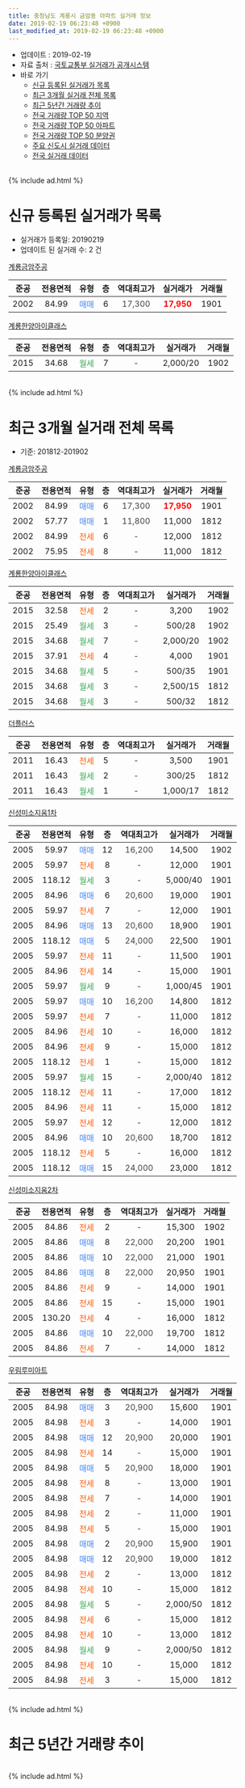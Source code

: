 ```yaml
---
title: 충청남도 계룡시 금암동 아파트 실거래 정보
date: 2019-02-19 06:23:48 +0900
last_modified_at: 2019-02-19 06:23:48 +0900
---
```


* 업데이트 : 2019-02-19
* 자료 출처 : [국토교통부 실거래가 공개시스템](http://rt.molit.go.kr)
* 바로 가기
    * [신규 등록된 실거래가 목록](#신규-등록된-실거래가-목록)
    * [최근 3개월 실거래 전체 목록](#최근-3개월-실거래-전체-목록)
    * [최근 5년간 거래량 추이](#최근-5년간-거래량-추이)
    * [전국 거래량 TOP 50 지역](https://inasie.github.io/apt-trade-info/최근-3개월-전국에서-가장-거래가-많이-발생한-지역)
    * [전국 거래량 TOP 50 아파트](https://inasie.github.io/apt-trade-info/최근-3개월-전국에서-가장-거래가-많이-발생한-아파트)
    * [전국 거래량 TOP 50 분양권](https://inasie.github.io/apt-trade-info/최근-3개월-전국에서-가장-거래가-많이-발생한-분양권)
    * [주요 신도시 실거래 데이터](https://inasie.github.io/apt-trade-info/주요-신도시)
    * [전국 실거래 데이터](https://inasie.github.io/apt-trade-info/전국)
<br>
{% include ad.html %}
<br>

# 신규 등록된 실거래가 목록
* 실거래가 등록일: 20190219
* 업데이트 된 실거래 수: 2 건


[계룡금암주공](https://search.naver.com/search.naver?query=%EC%B6%A9%EC%B2%AD%EB%82%A8%EB%8F%84+%EA%B3%84%EB%A3%A1%EC%8B%9C+%EA%B8%88%EC%95%94%EB%8F%99+%EA%B3%84%EB%A3%A1%EA%B8%88%EC%95%94%EC%A3%BC%EA%B3%B5)

|준공|전용면적|유형|층|역대최고가|실거래가|거래월|
|:---:|:---:|:---:|:---:|:---:|:---:|:---:|
|2002|84.99|<span style="color:#4285f3">매매</span>|6|<span style="color:#444444">17,300</span>|<b><span style="color:#ff0000">17,950</span></b>|1901|

[계룡한양아이클래스](https://search.naver.com/search.naver?query=%EC%B6%A9%EC%B2%AD%EB%82%A8%EB%8F%84+%EA%B3%84%EB%A3%A1%EC%8B%9C+%EA%B8%88%EC%95%94%EB%8F%99+%EA%B3%84%EB%A3%A1%ED%95%9C%EC%96%91%EC%95%84%EC%9D%B4%ED%81%B4%EB%9E%98%EC%8A%A4)

|준공|전용면적|유형|층|역대최고가|실거래가|거래월|
|:---:|:---:|:---:|:---:|:---:|:---:|:---:|
|2015|34.68|<span style="color:#34a853">월세</span>|7|<span style="color:#444444">-</span>|2,000/20|1902|


<br>
{% include ad.html %}
<br>

# 최근 3개월 실거래 전체 목록
* 기준: 201812-201902


[계룡금암주공](https://search.naver.com/search.naver?query=%EC%B6%A9%EC%B2%AD%EB%82%A8%EB%8F%84+%EA%B3%84%EB%A3%A1%EC%8B%9C+%EA%B8%88%EC%95%94%EB%8F%99+%EA%B3%84%EB%A3%A1%EA%B8%88%EC%95%94%EC%A3%BC%EA%B3%B5)

|준공|전용면적|유형|층|역대최고가|실거래가|거래월|
|:---:|:---:|:---:|:---:|:---:|:---:|:---:|
|2002|84.99|<span style="color:#4285f3">매매</span>|6|<span style="color:#444444">17,300</span>|<b><span style="color:#ff0000">17,950</span></b>|1901|
|2002|57.77|<span style="color:#4285f3">매매</span>|1|<span style="color:#444444">11,800</span>|11,000|1812|
|2002|84.99|<span style="color:#ff5a00">전세</span>|6|<span style="color:#444444">-</span>|12,000|1812|
|2002|75.95|<span style="color:#ff5a00">전세</span>|8|<span style="color:#444444">-</span>|11,000|1812|

[계룡한양아이클래스](https://search.naver.com/search.naver?query=%EC%B6%A9%EC%B2%AD%EB%82%A8%EB%8F%84+%EA%B3%84%EB%A3%A1%EC%8B%9C+%EA%B8%88%EC%95%94%EB%8F%99+%EA%B3%84%EB%A3%A1%ED%95%9C%EC%96%91%EC%95%84%EC%9D%B4%ED%81%B4%EB%9E%98%EC%8A%A4)

|준공|전용면적|유형|층|역대최고가|실거래가|거래월|
|:---:|:---:|:---:|:---:|:---:|:---:|:---:|
|2015|32.58|<span style="color:#ff5a00">전세</span>|2|<span style="color:#444444">-</span>|3,200|1902|
|2015|25.49|<span style="color:#34a853">월세</span>|3|<span style="color:#444444">-</span>|500/28|1902|
|2015|34.68|<span style="color:#34a853">월세</span>|7|<span style="color:#444444">-</span>|2,000/20|1902|
|2015|37.91|<span style="color:#ff5a00">전세</span>|4|<span style="color:#444444">-</span>|4,000|1901|
|2015|34.68|<span style="color:#34a853">월세</span>|5|<span style="color:#444444">-</span>|500/35|1901|
|2015|34.68|<span style="color:#34a853">월세</span>|3|<span style="color:#444444">-</span>|2,500/15|1812|
|2015|34.68|<span style="color:#34a853">월세</span>|3|<span style="color:#444444">-</span>|500/32|1812|

[더플러스](https://search.naver.com/search.naver?query=%EC%B6%A9%EC%B2%AD%EB%82%A8%EB%8F%84+%EA%B3%84%EB%A3%A1%EC%8B%9C+%EA%B8%88%EC%95%94%EB%8F%99+%EB%8D%94%ED%94%8C%EB%9F%AC%EC%8A%A4)

|준공|전용면적|유형|층|역대최고가|실거래가|거래월|
|:---:|:---:|:---:|:---:|:---:|:---:|:---:|
|2011|16.43|<span style="color:#ff5a00">전세</span>|5|<span style="color:#444444">-</span>|3,500|1901|
|2011|16.43|<span style="color:#34a853">월세</span>|2|<span style="color:#444444">-</span>|300/25|1812|
|2011|16.43|<span style="color:#34a853">월세</span>|1|<span style="color:#444444">-</span>|1,000/17|1812|

[신성미소지움1차](https://search.naver.com/search.naver?query=%EC%B6%A9%EC%B2%AD%EB%82%A8%EB%8F%84+%EA%B3%84%EB%A3%A1%EC%8B%9C+%EA%B8%88%EC%95%94%EB%8F%99+%EC%8B%A0%EC%84%B1%EB%AF%B8%EC%86%8C%EC%A7%80%EC%9B%801%EC%B0%A8)

|준공|전용면적|유형|층|역대최고가|실거래가|거래월|
|:---:|:---:|:---:|:---:|:---:|:---:|:---:|
|2005|59.97|<span style="color:#4285f3">매매</span>|12|<span style="color:#444444">16,200</span>|14,500|1902|
|2005|59.97|<span style="color:#ff5a00">전세</span>|8|<span style="color:#444444">-</span>|12,000|1901|
|2005|118.12|<span style="color:#34a853">월세</span>|3|<span style="color:#444444">-</span>|5,000/40|1901|
|2005|84.96|<span style="color:#4285f3">매매</span>|6|<span style="color:#444444">20,600</span>|19,000|1901|
|2005|59.97|<span style="color:#ff5a00">전세</span>|7|<span style="color:#444444">-</span>|12,000|1901|
|2005|84.96|<span style="color:#4285f3">매매</span>|13|<span style="color:#444444">20,600</span>|18,900|1901|
|2005|118.12|<span style="color:#4285f3">매매</span>|5|<span style="color:#444444">24,000</span>|22,500|1901|
|2005|59.97|<span style="color:#ff5a00">전세</span>|11|<span style="color:#444444">-</span>|11,500|1901|
|2005|84.96|<span style="color:#ff5a00">전세</span>|14|<span style="color:#444444">-</span>|15,000|1901|
|2005|59.97|<span style="color:#34a853">월세</span>|9|<span style="color:#444444">-</span>|1,000/45|1901|
|2005|59.97|<span style="color:#4285f3">매매</span>|10|<span style="color:#444444">16,200</span>|14,800|1812|
|2005|59.97|<span style="color:#ff5a00">전세</span>|7|<span style="color:#444444">-</span>|11,000|1812|
|2005|84.96|<span style="color:#ff5a00">전세</span>|10|<span style="color:#444444">-</span>|16,000|1812|
|2005|84.96|<span style="color:#ff5a00">전세</span>|9|<span style="color:#444444">-</span>|15,000|1812|
|2005|118.12|<span style="color:#ff5a00">전세</span>|1|<span style="color:#444444">-</span>|15,000|1812|
|2005|59.97|<span style="color:#34a853">월세</span>|15|<span style="color:#444444">-</span>|2,000/40|1812|
|2005|118.12|<span style="color:#ff5a00">전세</span>|11|<span style="color:#444444">-</span>|17,000|1812|
|2005|84.96|<span style="color:#ff5a00">전세</span>|11|<span style="color:#444444">-</span>|15,000|1812|
|2005|59.97|<span style="color:#ff5a00">전세</span>|12|<span style="color:#444444">-</span>|12,000|1812|
|2005|84.96|<span style="color:#4285f3">매매</span>|10|<span style="color:#444444">20,600</span>|18,700|1812|
|2005|118.12|<span style="color:#ff5a00">전세</span>|5|<span style="color:#444444">-</span>|16,000|1812|
|2005|118.12|<span style="color:#4285f3">매매</span>|15|<span style="color:#444444">24,000</span>|23,000|1812|

[신성미소지움2차](https://search.naver.com/search.naver?query=%EC%B6%A9%EC%B2%AD%EB%82%A8%EB%8F%84+%EA%B3%84%EB%A3%A1%EC%8B%9C+%EA%B8%88%EC%95%94%EB%8F%99+%EC%8B%A0%EC%84%B1%EB%AF%B8%EC%86%8C%EC%A7%80%EC%9B%802%EC%B0%A8)

|준공|전용면적|유형|층|역대최고가|실거래가|거래월|
|:---:|:---:|:---:|:---:|:---:|:---:|:---:|
|2005|84.86|<span style="color:#ff5a00">전세</span>|2|<span style="color:#444444">-</span>|15,300|1902|
|2005|84.86|<span style="color:#4285f3">매매</span>|8|<span style="color:#444444">22,000</span>|20,200|1901|
|2005|84.86|<span style="color:#4285f3">매매</span>|10|<span style="color:#444444">22,000</span>|21,000|1901|
|2005|84.86|<span style="color:#4285f3">매매</span>|8|<span style="color:#444444">22,000</span>|20,950|1901|
|2005|84.86|<span style="color:#ff5a00">전세</span>|9|<span style="color:#444444">-</span>|14,000|1901|
|2005|84.86|<span style="color:#ff5a00">전세</span>|15|<span style="color:#444444">-</span>|15,000|1901|
|2005|130.20|<span style="color:#ff5a00">전세</span>|4|<span style="color:#444444">-</span>|16,000|1812|
|2005|84.86|<span style="color:#4285f3">매매</span>|10|<span style="color:#444444">22,000</span>|19,700|1812|
|2005|84.86|<span style="color:#ff5a00">전세</span>|7|<span style="color:#444444">-</span>|14,000|1812|


<script async src="//pagead2.googlesyndication.com/pagead/js/adsbygoogle.js"></script>
<!-- 기본 -->
<ins class="adsbygoogle"
     style="display:block"
     data-ad-client="ca-pub-2446590836940007"
     data-ad-slot="1659523306"
     data-ad-format="auto"
     data-full-width-responsive="true"></ins>
<script>
(adsbygoogle = window.adsbygoogle || []).push({});
</script>


[우림루미아트](https://search.naver.com/search.naver?query=%EC%B6%A9%EC%B2%AD%EB%82%A8%EB%8F%84+%EA%B3%84%EB%A3%A1%EC%8B%9C+%EA%B8%88%EC%95%94%EB%8F%99+%EC%9A%B0%EB%A6%BC%EB%A3%A8%EB%AF%B8%EC%95%84%ED%8A%B8)

|준공|전용면적|유형|층|역대최고가|실거래가|거래월|
|:---:|:---:|:---:|:---:|:---:|:---:|:---:|
|2005|84.98|<span style="color:#4285f3">매매</span>|3|<span style="color:#444444">20,900</span>|15,600|1901|
|2005|84.98|<span style="color:#ff5a00">전세</span>|3|<span style="color:#444444">-</span>|14,000|1901|
|2005|84.98|<span style="color:#4285f3">매매</span>|12|<span style="color:#444444">20,900</span>|20,000|1901|
|2005|84.98|<span style="color:#ff5a00">전세</span>|14|<span style="color:#444444">-</span>|15,000|1901|
|2005|84.98|<span style="color:#4285f3">매매</span>|5|<span style="color:#444444">20,900</span>|18,000|1901|
|2005|84.98|<span style="color:#ff5a00">전세</span>|8|<span style="color:#444444">-</span>|13,000|1901|
|2005|84.98|<span style="color:#ff5a00">전세</span>|7|<span style="color:#444444">-</span>|14,000|1901|
|2005|84.98|<span style="color:#ff5a00">전세</span>|2|<span style="color:#444444">-</span>|11,000|1901|
|2005|84.98|<span style="color:#ff5a00">전세</span>|5|<span style="color:#444444">-</span>|15,000|1901|
|2005|84.98|<span style="color:#4285f3">매매</span>|2|<span style="color:#444444">20,900</span>|15,900|1901|
|2005|84.98|<span style="color:#4285f3">매매</span>|12|<span style="color:#444444">20,900</span>|19,000|1812|
|2005|84.98|<span style="color:#ff5a00">전세</span>|2|<span style="color:#444444">-</span>|13,000|1812|
|2005|84.98|<span style="color:#ff5a00">전세</span>|10|<span style="color:#444444">-</span>|15,000|1812|
|2005|84.98|<span style="color:#34a853">월세</span>|5|<span style="color:#444444">-</span>|2,000/50|1812|
|2005|84.98|<span style="color:#ff5a00">전세</span>|6|<span style="color:#444444">-</span>|15,000|1812|
|2005|84.98|<span style="color:#ff5a00">전세</span>|10|<span style="color:#444444">-</span>|13,000|1812|
|2005|84.98|<span style="color:#34a853">월세</span>|9|<span style="color:#444444">-</span>|2,000/50|1812|
|2005|84.98|<span style="color:#ff5a00">전세</span>|10|<span style="color:#444444">-</span>|15,000|1812|
|2005|84.98|<span style="color:#ff5a00">전세</span>|3|<span style="color:#444444">-</span>|15,000|1812|


<br>
{% include ad.html %}
<br>

# 최근 5년간 거래량 추이


<div style="width:100%;">
    <canvas id="deal_progress" height="200"></canvas>
</div>

<script>
new Chart(document.getElementById("deal_progress"), {
    type: 'line',
    data: {
        labels: ['201402','201403','201404','201405','201406','201407','201408','201409','201410','201411','201412','201501','201502','201503','201504','201505','201506','201507','201508','201509','201510','201511','201512','201601','201602','201603','201604','201605','201606','201607','201608','201609','201610','201611','201612','201701','201702','201703','201704','201705','201706','201707','201708','201709','201710','201711','201712','201801','201802','201803','201804','201805','201806','201807','201808','201809','201810','201811','201812','201901','201902'],
        datasets: [{
            label: '매매',
            pointRadius: 1,
            data: [21, 12, 17, 7, 8, 9, 11, 14, 15, 11, 13, 12, 8, 12, 11, 10, 12, 11, 24, 28, 22, 15, 14, 20, 16, 19, 14, 14, 31, 13, 11, 20, 116, 21, 18, 15, 13, 19, 9, 13, 30, 27, 48, 30, 11, 18, 9, 11, 10, 4, 16, 12, 4, 9, 11, 15, 9, 8, 6, 11, 1],
            borderColor: "rgba(255, 201, 14, 1)",
            backgroundColor: "rgba(255, 201, 14, 0.5)",
            fill: false,
            lineTension: 0
        },{
            label: '전월세',
            pointRadius: 1,
            data: [26, 22, 14, 9, 10, 15, 19, 15, 14, 13, 37, 26, 18, 17, 14, 11, 13, 12, 18, 17, 15, 13, 21, 30, 26, 13, 8, 8, 8, 13, 13, 12, 27, 30, 30, 24, 23, 17, 16, 15, 12, 20, 24, 26, 16, 21, 25, 29, 12, 15, 10, 9, 12, 8, 17, 14, 18, 18, 25, 17, 4],
            borderColor: "rgba(0, 141, 185, 1)",
            backgroundColor: "rgba(0, 141, 185, 0.5)",
            fill: false,
            lineTension: 0
        }
        ]
    },
    options: {
        responsive: true,
        title: {
            display: false
        },
        tooltips: {
            mode: 'index',
            intersect: false
        },
        hover: {
            mode: 'nearest',
            intersect: true
        },
        scales: {
            xAxes: [{
                display: true,
                scaleLabel: {
                    display: true,
                    labelString: '년/월'
                }
            }],
            yAxes: [{
                display: true,
                ticks: {
                    suggestedMin: 0,
                },
                scaleLabel: {
                    display: true,
                    labelString: '실거래 수'
                }
            }]
        }
    }
});

</script>


<br>
{% include ad.html %}
<br>

